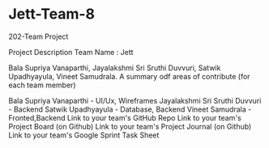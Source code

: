 # Jett-Team-8
202-Team Project 

Project  Description 
Team Name : Jett

Bala Supriya Vanaparthi,
Jayalakshmi Sri Sruthi Duvvuri,
Satwik Upadhyayula,
Vineet Samudrala.
A summary odf areas of contribute (for each team member)

Bala Supriya Vanaparthi - UI/Ux, Wireframes
Jayalakshmi Sri Sruthi Duvvuri - Backend
Satwik Upadhyayula - Database, Backend
Vineet Samudrala -  Fronted,Backend
Link to your team's GitHub Repo Link to your team's Project Board (on Github) Link to your team's Project Journal (on Github) Link to your team's Google Sprint Task Sheet
